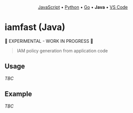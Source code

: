 <p align="center"><a href="https://github.com/iann0036/iamfast-js">JavaScript</a> • <a href="https://github.com/iann0036/iamfast-python">Python</a> • <a href="https://github.com/iann0036/iamfast-go">Go</a> • <b>Java</b> • <a href="https://github.com/iann0036/iamfast-vscode">VS Code</a></p>

# iamfast (Java)

:construction: EXPERIMENTAL - WORK IN PROGRESS :construction:

> IAM policy generation from application code

## Usage

_TBC_

## Example

_TBC_
